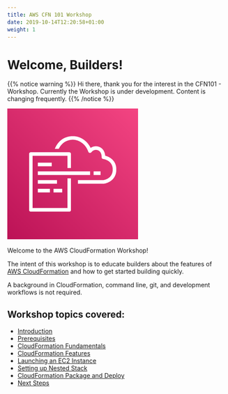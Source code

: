```yaml
---
title: AWS CFN 101 Workshop
date: 2019-10-14T12:20:58+01:00
weight: 1
---
```


# Welcome, Builders!

{{% notice warning %}} 
Hi there, thank you for the interest in the CFN101 - Workshop. 
Currently the Workshop is under development. Content is changing frequently.
{{% /notice %}}

![](./aws-cloudformation.png)

Welcome to the AWS CloudFormation Workshop!

The intent of this workshop is to educate builders about the features of [AWS
CloudFormation](https://aws.amazon.com/cloudformation/) and how to get started building quickly.

A background in CloudFormation, command line, git, and development workflows is not required.

## Workshop topics covered:

+ [Introduction](/10-introduction)
+ [Prerequisites](/20-prerequisites)
+ [CloudFormation Fundamentals](/30-cloudformation-fundamentals)
+ [CloudFormation Features](/40-cloudformation-features)
+ [Launching an EC2 Instance](/50-launching-ec2)
+ [Setting up Nested Stack](/60-setting-up-nested-stack)
+ [CloudFormation Package and Deploy](/70-cloudformation-package-and-deploy)
+ [Next Steps](/80-next-steps)
